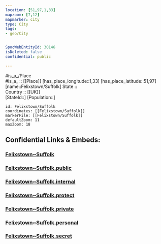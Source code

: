 ```yaml
---
location: [51,97,1,33] 
mapzoom: [7,12] 
mapmarker: city 
type: City
tags:
- geo/City


SpocWebEntityId: 30146
isDeleted: false
confidential: public

---
```

#is_a_/Place  
#is_a_ :: [[Place]] 
[has_place_longitude::1,33] 
[has_place_latitude::51,97] 
[name::Felixstown/Suffolk] 
State ::  
Country :: [[UK]]  
[StateId::] 
[Population::] 



```leaflet
id: Felixstown/Suffolk
coordinates: [[Felixstown/Suffolk]] 
markerFile: [[Felixstown/Suffolk]] 
defaultZoom: 11 
maxZoom: 18
```


## Confidential Links & Embeds: 

### [Felixstown~Suffolk](/_Standards/Earth/Continent/Europe/Europe~North/UK/England/Regions~England/East_of_England/Suffolk/Felixstown~Suffolk.md) 

### [Felixstown~Suffolk.public](/_public/Earth/Continent/Europe/Europe~North/UK/England/Regions~England/East_of_England/Suffolk/Felixstown~Suffolk.public.md) 

### [Felixstown~Suffolk.internal](/_internal/Earth/Continent/Europe/Europe~North/UK/England/Regions~England/East_of_England/Suffolk/Felixstown~Suffolk.internal.md) 

### [Felixstown~Suffolk.protect](/_protect/Earth/Continent/Europe/Europe~North/UK/England/Regions~England/East_of_England/Suffolk/Felixstown~Suffolk.protect.md) 

### [Felixstown~Suffolk.private](/_private/Earth/Continent/Europe/Europe~North/UK/England/Regions~England/East_of_England/Suffolk/Felixstown~Suffolk.private.md) 

### [Felixstown~Suffolk.personal](/_personal/Earth/Continent/Europe/Europe~North/UK/England/Regions~England/East_of_England/Suffolk/Felixstown~Suffolk.personal.md) 

### [Felixstown~Suffolk.secret](/_secret/Earth/Continent/Europe/Europe~North/UK/England/Regions~England/East_of_England/Suffolk/Felixstown~Suffolk.secret.md)

